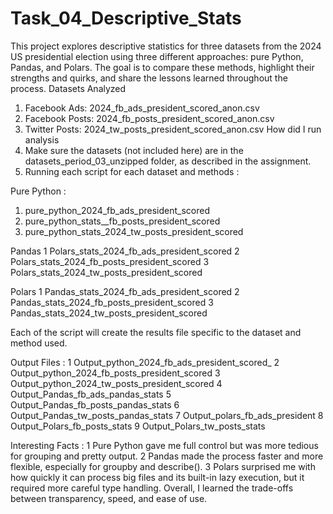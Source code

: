 # Task_04_Descriptive_Stats
This project explores descriptive statistics for three datasets from the 2024 US presidential election using three different approaches: pure Python, Pandas, and Polars. The goal is to compare these methods, highlight their strengths and quirks, and share the lessons learned throughout the process.
Datasets Analyzed
1.	Facebook Ads: 2024_fb_ads_president_scored_anon.csv
2.	Facebook Posts: 2024_fb_posts_president_scored_anon.csv
3.	Twitter Posts: 2024_tw_posts_president_scored_anon.csv
How did I run analysis
1.	Make sure the datasets (not included here) are in the datasets_period_03_unzipped folder, as described in the assignment.
2.	Running each script for each dataset and methods : 

Pure Python :
1.	pure_python_2024_fb_ads_president_scored
2.	pure_python_stats__fb_posts_president_scored
3.	pure_python_stats_2024_tw_posts_president_scored

Pandas
1	Polars_stats_2024_fb_ads_president_scored
2	Polars_stats_2024_fb_posts_president_scored
3	Polars_stats_2024_tw_posts_president_scored

Polars
1	Pandas_stats_2024_fb_ads_president_scored
2	Pandas_stats_2024_fb_posts_president_scored
3	Pandas_stats_2024_tw_posts_president_scored

Each of the script will create the results file specific to the dataset and method used.

Output Files : 
1	Output_python_2024_fb_ads_president_scored_
2	Output_python_2024_fb_posts_president_scored
3	Output_python_2024_tw_posts_president_scored
4	Output_Pandas_fb_ads_pandas_stats
5	Output_Pandas_fb_posts_pandas_stats
6	Output_Pandas_tw_posts_pandas_stats
7	Output_polars_fb_ads_president
8	Output_Polars_fb_posts_stats
9	Output_Polars_tw_posts_stats

Interesting Facts : 
1	Pure Python gave me full control but was more tedious for grouping and pretty output. 
2	Pandas made the process faster and more flexible, especially for groupby and describe(). 
3	Polars surprised me with how quickly it can process big files and its built-in lazy execution, but it required more careful type handling. Overall, I learned the trade-offs between transparency, speed, and ease of use.

